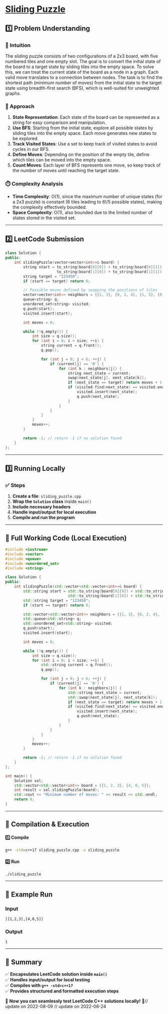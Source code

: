 # **[Sliding Puzzle](https://leetcode.com/problems/sliding-puzzle/description/)**  

## **1️⃣ Problem Understanding**  
### **📌 Intuition**  
The sliding puzzle consists of two configurations of a 2x3 board, with five numbered tiles and one empty slot. The goal is to convert the initial state of the board to a target state by sliding tiles into the empty space. To solve this, we can treat the current state of the board as a node in a graph. Each valid move translates to a connection between nodes. The task is to find the shortest path (minimum number of moves) from the initial state to the target state using breadth-first search (BFS), which is well-suited for unweighted graphs.

### **🚀 Approach**  
1. **State Representation**: Each state of the board can be represented as a string for easy comparison and manipulation.
2. **Use BFS**: Starting from the initial state, explore all possible states by sliding tiles into the empty space. Each move generates new states to be explored.
3. **Track Visited States**: Use a set to keep track of visited states to avoid cycles in our BFS.
4. **Define Moves**: Depending on the position of the empty tile, define which tiles can be moved into the empty space.
5. **Count Moves**: Each layer of BFS represents one move, so keep track of the number of moves until reaching the target state.

### **⏱️ Complexity Analysis**  
- **Time Complexity**: O(1), since the maximum number of unique states (for a 2x3 puzzle) is constant (6 tiles leading to 6!/5 possible states), making the complexity effectively bounded.
- **Space Complexity**: O(1), also bounded due to the limited number of states stored in the visited set.

---

## **2️⃣ LeetCode Submission**  
```cpp
class Solution {
public:
    int slidingPuzzle(vector<vector<int>>& board) {
        string start = to_string(board[0][0]) + to_string(board[0][1]) + to_string(board[0][2]) +
                       to_string(board[1][0]) + to_string(board[1][1]) + to_string(board[1][2]);
        string target = "123450";
        if (start == target) return 0;

        // Possible moves defined by swapping the positions of tiles
        vector<vector<int>> neighbors = {{1, 3}, {0, 2, 4}, {1, 5}, {0, 4}, {1, 3, 5}, {2, 4}};
        queue<string> q;
        unordered_set<string> visited;
        q.push(start);
        visited.insert(start);

        int moves = 0;

        while (!q.empty()) {
            int size = q.size();
            for (int i = 0; i < size; ++i) {
                string current = q.front();
                q.pop();

                for (int j = 0; j < 6; ++j) {
                    if (current[j] == '0') {
                        for (int k : neighbors[j]) {
                            string next_state = current;
                            swap(next_state[j], next_state[k]);
                            if (next_state == target) return moves + 1;
                            if (visited.find(next_state) == visited.end()) {
                                visited.insert(next_state);
                                q.push(next_state);
                            }
                        }
                    }
                }
            }
            moves++;
        }

        return -1; // return -1 if no solution found
    }
};
```  

---

## **3️⃣ Running Locally**  
### **✅ Steps**  
1. **Create a file**: `sliding_puzzle.cpp`  
2. **Wrap the `Solution` class** inside `main()`  
3. **Include necessary headers**  
4. **Handle input/output for local execution**  
5. **Compile and run the program**  

---  

## **📝 Full Working Code (Local Execution)**  
```cpp
#include <iostream>
#include <vector>
#include <queue>
#include <unordered_set>
#include <string>

class Solution {
public:
    int slidingPuzzle(std::vector<std::vector<int>>& board) {
        std::string start = std::to_string(board[0][0]) + std::to_string(board[0][1]) + std::to_string(board[0][2]) +
                            std::to_string(board[1][0]) + std::to_string(board[1][1]) + std::to_string(board[1][2]);
        std::string target = "123450";
        if (start == target) return 0;

        std::vector<std::vector<int>> neighbors = {{1, 3}, {0, 2, 4}, {1, 5}, {0, 4}, {1, 3, 5}, {2, 4}};
        std::queue<std::string> q;
        std::unordered_set<std::string> visited;
        q.push(start);
        visited.insert(start);

        int moves = 0;

        while (!q.empty()) {
            int size = q.size();
            for (int i = 0; i < size; ++i) {
                std::string current = q.front();
                q.pop();

                for (int j = 0; j < 6; ++j) {
                    if (current[j] == '0') {
                        for (int k : neighbors[j]) {
                            std::string next_state = current;
                            std::swap(next_state[j], next_state[k]);
                            if (next_state == target) return moves + 1;
                            if (visited.find(next_state) == visited.end()) {
                                visited.insert(next_state);
                                q.push(next_state);
                            }
                        }
                    }
                }
            }
            moves++;
        }

        return -1; // return -1 if no solution found
    }
};

int main() {
    Solution sol;
    std::vector<std::vector<int>> board = {{1, 2, 3}, {4, 0, 5}};
    int result = sol.slidingPuzzle(board);
    std::cout << "Minimum number of moves: " << result << std::endl;
    return 0;
}  
```  

---  

## **🔧 Compilation & Execution**  
#### **1️⃣ Compile**  
```bash
g++ -std=c++17 sliding_puzzle.cpp -o sliding_puzzle
```  

#### **2️⃣ Run**  
```bash
./sliding_puzzle
```  

---  

## **🎯 Example Run**  
### **Input**  
```
[[1,2,3],[4,0,5]]
```  
### **Output**  
```
1
```  

---  

## **📌 Summary**  
✅ **Encapsulates LeetCode solution inside `main()`**  
✅ **Handles input/output for local testing**  
✅ **Compiles with `g++ -std=c++17`**  
✅ **Provides structured and formatted execution steps**  

🚀 **Now you can seamlessly test LeetCode C++ solutions locally!** 🚀// update on 2022-08-09
// update on 2022-08-24
